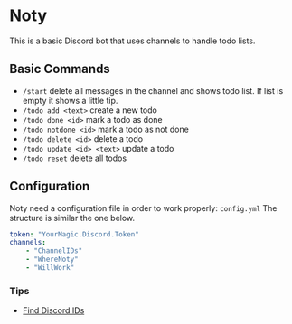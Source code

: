 # Noty
This is a basic Discord bot that uses channels to handle todo lists.

## Basic Commands
- `/start` delete all messages in the channel and shows todo list. If list is empty it shows a little tip.
- `/todo add <text>` create a new todo
- `/todo done <id>` mark a todo as done
- `/todo notdone <id>` mark a todo as not done
- `/todo delete <id>` delete a todo
- `/todo update <id> <text>` update a todo
- `/todo reset` delete all todos

## Configuration
Noty need a configuration file in order to work properly: `config.yml`
The structure is similar the one below.
```YAML
token: "YourMagic.Discord.Token"
channels:
    - "ChannelIDs"
    - "WhereNoty"
    - "WillWork"
```

### Tips
- [Find Discord IDs](https://support.discordapp.com/hc/it/articles/206346498-Come-posso-trovare-l-ID-del-mio-server)
